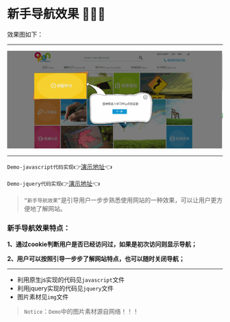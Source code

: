 # 新手导航效果 :art::art::art:

效果图如下：
***
![](img/nav.gif)
***

`Demo-javascript代码实现`:point_right:[演示地址](https://xm2by.github.io/page-layout/%E6%96%B0%E6%89%8B%E5%AF%BC%E8%88%AA%E6%95%88%E6%9E%9C/javascript/index.html):point_left:

`Demo-jquery代码实现`:point_right:[演示地址](https://xm2by.github.io/page-layout/%E6%96%B0%E6%89%8B%E5%AF%BC%E8%88%AA%E6%95%88%E6%9E%9C/jquery/index.html):point_left:

> `“新手导航效果”`是引导用户一步步熟悉使用网站的一种效果，可以让用户更方便地了解网站。

### 新手导航效果特点：

**1、通过cookie判断用户是否已经访问过，如果是初次访问则显示导航；**

**2、用户可以按照引导一步步了解网站特点，也可以随时关闭导航；**

***

* 利用原生js实现的代码见`javascript`文件
* 利用jquery实现的代码见`jquery`文件
* 图片素材见`img`文件

> `Notice`：`Demo`中的图片素材源自网络！！！